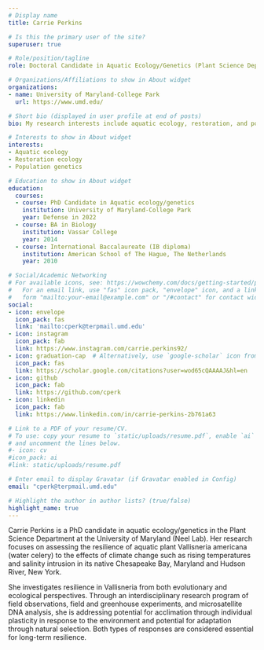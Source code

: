 ```yaml
---
# Display name
title: Carrie Perkins

# Is this the primary user of the site?
superuser: true

# Role/position/tagline
role: Doctoral Candidate in Aquatic Ecology/Genetics (Plant Science Department)

# Organizations/Affiliations to show in About widget
organizations:
- name: University of Maryland-College Park
  url: https://www.umd.edu/

# Short bio (displayed in user profile at end of posts)
bio: My research interests include aquatic ecology, restoration, and population genetics.

# Interests to show in About widget
interests:
- Aquatic ecology
- Restoration ecology
- Population genetics

# Education to show in About widget
education:
  courses:
  - course: PhD Candidate in Aquatic ecology/genetics
    institution: University of Maryland-College Park
    year: Defense in 2022
  - course: BA in Biology
    institution: Vassar College
    year: 2014
  - course: International Baccalaureate (IB diploma)
    institution: American School of The Hague, The Netherlands
    year: 2010

# Social/Academic Networking
# For available icons, see: https://wowchemy.com/docs/getting-started/page-builder/#icons
#   For an email link, use "fas" icon pack, "envelope" icon, and a link in the
#   form "mailto:your-email@example.com" or "/#contact" for contact widget.
social:
- icon: envelope
  icon_pack: fas
  link: 'mailto:cperk@terpmail.umd.edu'
- icon: instagram
  icon_pack: fab
  link: https://www.instagram.com/carrie.perkins92/
- icon: graduation-cap  # Alternatively, use `google-scholar` icon from `ai` icon pack
  icon_pack: fas
  link: https://scholar.google.com/citations?user=wod65cQAAAAJ&hl=en
- icon: github
  icon_pack: fab
  link: https://github.com/cperk
- icon: linkedin
  icon_pack: fab
  link: https://www.linkedin.com/in/carrie-perkins-2b761a63

# Link to a PDF of your resume/CV.
# To use: copy your resume to `static/uploads/resume.pdf`, enable `ai` icons in `params.toml`, 
# and uncomment the lines below.
#- icon: cv
#icon_pack: ai
#link: static/uploads/resume.pdf

# Enter email to display Gravatar (if Gravatar enabled in Config)
email: "cperk@terpmail.umd.edu"

# Highlight the author in author lists? (true/false)
highlight_name: true
---
```


Carrie Perkins is a PhD candidate in aquatic ecology/genetics in the Plant Science Department at the University of Maryland (Neel Lab). Her research focuses on assessing the resilience of aquatic plant Vallisneria americana (water celery) to the effects of climate change such as rising temperatures and salinity intrusion in its native Chesapeake Bay, Maryland and Hudson River, New York. 

She investigates resilience in Vallisneria from both evolutionary and ecological perspectives. Through an interdisciplinary research program of field observations, field and greenhouse experiments, and microsatellite DNA analysis, she is addressing potential for acclimation through individual plasticity in response to the environment and potential for adaptation through natural selection. Both types of responses are considered essential for long-term resilience. 


